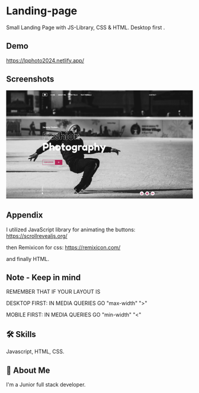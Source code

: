 
# Landing-page

Small Landing Page with JS-Library, CSS & HTML.
Desktop first .

## Demo
https://lpphoto2024.netlify.app/

## Screenshots
![App Screenshot](screen-shot/SCR-20240321-rudu.jpeg )


## Appendix

I utilized JavaScript library for animating the buttons: https://scrollrevealjs.org/

then Remixicon for css:
https://remixicon.com/

and finally HTML.

## Note - Keep in mind
REMEMBER THAT IF YOUR LAYOUT IS 

DESKTOP FIRST: IN MEDIA QUERIES GO "max-width" ">"

MOBILE FIRST: IN MEDIA QUERIES GO "min-width"  "<"



## 🛠 Skills
Javascript, HTML, CSS.


## 🚀 About Me
I'm a Junior full stack developer.
